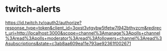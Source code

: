# twitch-alerts

https://id.twitch.tv/oauth2/authorize?response_type=token&client_id=3oxst3vtgybw5tfetw7l942bthyzcm&redirect_uri=http://localhost:3000&scope=channel%3Amanage%3Apolls+channel%3Aread%3Apolls+moderator%3Aread%3Afollowers+channel%3Aread%3Asubscriptions&state=c3ab8aa609ea11e793ae92361f002671


